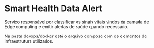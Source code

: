 # Smart Health Data Alert

Serviço responsável por classificar os sinais vitais vindos da camada de Edge computing e emitir alertas de saúde quando necessário.

Na pasta devops/docker está o arquivo compose com os elementos de infraestrutura utilizados.